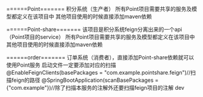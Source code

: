 ======Point=======
积分系统（生产者）
所有Point项目需要共享的服务及模型都定义在该项目中
其他项目使用的时候直接添加maven依赖

======Point-share=======
该项目是积分系统feign分离出来的一个api（Point项目的service）
所有Point项目需要共享的服务及模型都定义在该项目中
其他项目使用的时候直接添加maven依赖

======order=======
订单系统（消费者），直接添加Point-share依赖就可以使用Point服务
启动文件一定要添加对应的扫描
@EnableFeignClients(basePackages = "com.example.pointshare.feign")//扫描feign的路径
@SpringBootApplication(scanBasePackages = {"com.example"})//除了扫描本服务的注解外还要扫描feign项目的注解
dev